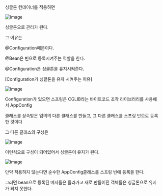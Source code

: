 싱글톤 컨테이너를 적용하면

![image](https://user-images.githubusercontent.com/108928206/181248222-dc1c902f-5ed1-49bf-99c8-b5643750530a.png)

싱글톤으로 관리가 된다.

그 이유는 

@Configuration때문이다.

@Bean은 빈으로 등록시켜주는 역할을 한다.

@Configuration은 싱글톤을 유지시켜준다.

[Configuration가 싱글톤을 유지 시켜주는 이유]

![image](https://user-images.githubusercontent.com/108928206/181248613-021dcca5-617a-4e04-9ead-38add193afdc.png)


Configuration가 있으면 스프링은 CGLIB라는 바이트코드 조작 라이브러리를 사용해서 AppConfig 

클래스를 상속받은 임의의 다른 클래스를 만들고, 그 다른 클래스를 스프링 빈으로 등록한 것이다

그 다른 클래스의 구성은

![image](https://user-images.githubusercontent.com/108928206/181248960-7bca80f4-3a83-44e1-8c2b-50877317c8e4.png)

이런식으로 구성이 되어있어서 싱글톤이 유지가 된다.

![image](https://user-images.githubusercontent.com/108928206/181249063-af935c78-772d-4aba-9fd3-23b2e2272e79.png)

만약 적용하지 않는다면 순수한 AppConfig클래스를 스프링 빈에 등록을 한다.

그러면 bean으로 등록된 메서들은 올라가고 새로 만들어진 객체들은 싱글톤으로 유지가 되지 못한다.
